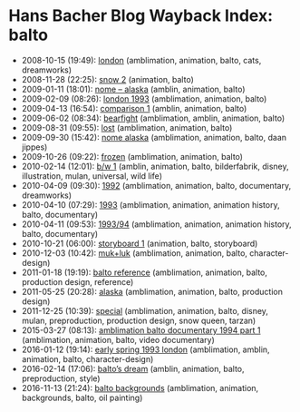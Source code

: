 # Hans Bacher Blog Wayback Index: balto

* 2008-10-15 (19:49): [london](https://web.archive.org/web/https://one1more2time3.wordpress.com/2008/10/15/london/) (amblimation, animation, balto, cats, dreamworks)
* 2008-11-28 (22:25): [snow 2](https://web.archive.org/web/https://one1more2time3.wordpress.com/2008/11/28/snow-2/) (animation, balto)
* 2009-01-11 (18:01): [nome – alaska](https://web.archive.org/web/https://one1more2time3.wordpress.com/2009/01/11/nome-alaska/) (amblin, animation, balto)
* 2009-02-09 (08:26): [london 1993](https://web.archive.org/web/https://one1more2time3.wordpress.com/2009/02/09/london-1993/) (amblimation, animation, balto)
* 2009-04-13 (16:54): [comparison 1](https://web.archive.org/web/https://one1more2time3.wordpress.com/2009/04/13/comparison-1/) (amblin, animation, balto)
* 2009-06-02 (08:34): [bearfight](https://web.archive.org/web/https://one1more2time3.wordpress.com/2009/06/02/bearfight/) (amblimation, amblin, animation, balto)
* 2009-08-31 (09:55): [lost](https://web.archive.org/web/https://one1more2time3.wordpress.com/2009/08/31/lost/) (amblimation, animation, balto)
* 2009-09-30 (15:42): [nome alaska](https://web.archive.org/web/https://one1more2time3.wordpress.com/2009/09/30/nome-alaska-3/) (amblimation, animation, balto, daan jippes)
* 2009-10-26 (09:22): [frozen](https://web.archive.org/web/https://one1more2time3.wordpress.com/2009/10/26/frozen/) (amblimation, animation, balto)
* 2010-02-14 (12:01): [b/w 1](https://web.archive.org/web/https://one1more2time3.wordpress.com/2010/02/14/bw-1/) (amblin, animation, balto, bilderfabrik, disney, illustration, mulan, universal, wild life)
* 2010-04-09 (09:30): [1992](https://web.archive.org/web/https://one1more2time3.wordpress.com/2010/04/09/1992/) (amblimation, animation, balto, documentary, dreamworks)
* 2010-04-10 (07:29): [1993](https://web.archive.org/web/https://one1more2time3.wordpress.com/2010/04/10/1993/) (amblimation, animation, animation history, balto, documentary)
* 2010-04-11 (09:53): [1993/94](https://web.archive.org/web/https://one1more2time3.wordpress.com/2010/04/11/199394/) (amblimation, animation, animation history, balto, documentary)
* 2010-10-21 (06:00): [storyboard 1](https://web.archive.org/web/https://one1more2time3.wordpress.com/2010/10/21/storyboard-1/) (animation, balto, storyboard)
* 2010-12-03 (10:42): [muk+luk](https://web.archive.org/web/https://one1more2time3.wordpress.com/2010/12/03/mukluk/) (amblimation, animation, balto, character-design)
* 2011-01-18 (19:19): [balto reference](https://web.archive.org/web/https://one1more2time3.wordpress.com/2011/01/18/balto-reference/) (amblimation, animation, balto, production design, reference)
* 2011-05-25 (20:28): [alaska](https://web.archive.org/web/https://one1more2time3.wordpress.com/2011/05/25/alaska/) (amblimation, animation, balto, production design)
* 2011-12-25 (10:39): [special](https://web.archive.org/web/https://one1more2time3.wordpress.com/2011/12/25/special/) (amblimation, animation, balto, disney, mulan, preproduction, production design, snow queen, tarzan)
* 2015-03-27 (08:13): [amblimation balto documentary 1994 part 1](https://web.archive.org/web/https://one1more2time3.wordpress.com/2015/03/27/amblimation-balto-documentary-1994-a/) (amblimation, animation, balto, video documentary)
* 2016-01-12 (19:14): [early spring 1993 london](https://web.archive.org/web/https://one1more2time3.wordpress.com/2016/01/12/early-spring-1993-london/) (amblimation, amblin, animation, balto, character-design)
* 2016-02-14 (17:06): [balto’s dream](https://web.archive.org/web/https://one1more2time3.wordpress.com/2016/02/14/baltos-dream/) (amblin, animation, balto, preproduction, style)
* 2016-11-13 (21:24): [balto backgrounds](https://web.archive.org/web/https://one1more2time3.wordpress.com/2016/11/13/balto-backgrounds/) (amblimation, animation, backgrounds, balto, oil painting)